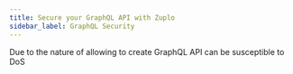 ```yaml
---
title: Secure your GraphQL API with Zuplo
sidebar_label: GraphQL Security
---
```


Due to the nature of allowing to create 
GraphQL API can be susceptible to DoS 
